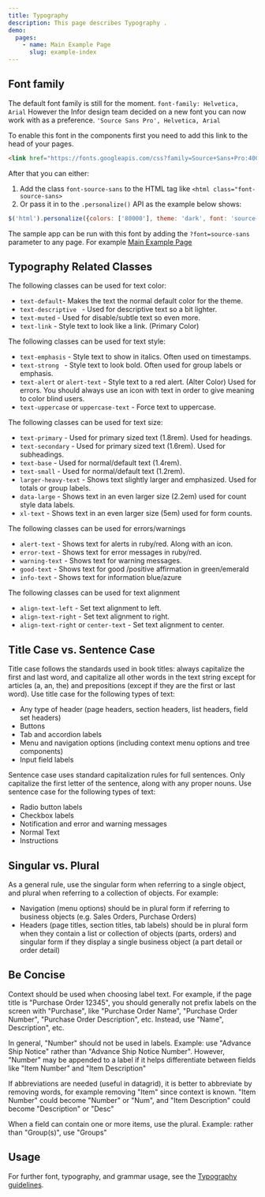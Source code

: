 ```yaml
---
title: Typography
description: This page describes Typography .
demo:
  pages:
    - name: Main Example Page
      slug: example-index
---
```


## Font family

The default font family is still for the moment. `font-family: Helvetica, Arial` However the Infor design
team decided on a new font you can now work with as a preference. `'Source Sans Pro', Helvetica, Arial`

To enable this font in the components first you need to add this link to the head of your pages.

```html
<link href="https://fonts.googleapis.com/css?family=Source+Sans+Pro:400,600" rel="stylesheet"/>
```

After that you can either:

1. Add the class `font-source-sans` to the HTML tag like `<html class="font-source-sans>`
2. Or pass it in to the `.personalize()` API as the example below shows:

```javascript
$('html').personalize({colors: ['80000'], theme: 'dark', font: 'source-sans'});
```

The sample app can be run with this font by adding the `?font=source-sans` parameter to any page. For example
[Main Example Page]( ../components/personalize/example-index.html?font=source-sans)

## Typography Related Classes

The following classes can be used for text color:

* `text-default`- Makes the text the normal default color for the theme.
* `text-descriptive ` - Used for descriptive text so a bit lighter.
* `text-muted` - Used for disable/subtle text so even more.
* `text-link` - Style text to look like a link. (Primary Color)

The following classes can be used for text style:

* `text-emphasis` - Style text to show in italics. Often used on timestamps.
* `text-strong ` - Style text to look bold. Often used for group labels or emphasis.
* `text-alert` or `alert-text` - Style text to a red alert. (Alter Color) Used for errors. You should always use an icon with text in order to give meaning to color blind users.
* `text-uppercase` or `uppercase-text` - Force text to uppercase.

The following classes can be used for text size:

* `text-primary` - Used for primary sized text (1.8rem). Used for headings.
* `text-secondary` - Used for primary sized text (1.6rem). Used for subheadings.
* `text-base` - Used for normal/default text (1.4rem).
* `text-small` - Used for normal/default text (1.2rem).
* `larger-heavy-text` -  Shows text slightly larger and emphasized. Used for totals or group labels.
* `data-large` -  Shows text in an even larger size (2.2em) used for count style data labels.
* `xl-text` -  Shows text in an even larger size (5em) used for form counts.

The following classes can be used for errors/warnings

* `alert-text` - Shows text for alerts in ruby/red. Along with an icon.
* `error-text` -  Shows text for error messages in ruby/red.
* `warning-text` -  Shows text for warning messages.
* `good-text` -  Shows text for good /positive affirmation in green/emerald
* `info-text` -  Shows text for information blue/azure

The following classes can be used for text alignment

* `align-text-left` - Set text alignment to left.
* `align-text-right` -  Set text alignment to right.
* `align-text-right` or `center-text` -  Set text alignment to center.

## Title Case vs. Sentence Case

Title case follows the standards used in book titles: always capitalize the first and last word, and capitalize all other words in the text string except for articles (a, an, the) and prepositions (except if they are the first or last word). Use title case for the following types of text:

- Any type of header (page headers, section headers, list headers, field set headers)
- Buttons
- Tab and accordion labels
- Menu and navigation options (including context menu options and tree components)
- Input field labels

Sentence case uses standard capitalization rules for full sentences. Only capitalize the first letter of the sentence, along with any proper nouns. Use sentence case for the following types of text:

- Radio button labels
- Checkbox labels
- Notification and error and warning messages
- Normal Text
- Instructions

## Singular vs. Plural

As a general rule, use the singular form when referring to a single object, and plural when referring to a collection of objects. For example:

- Navigation (menu options) should be in plural form if referring to business objects (e.g. Sales Orders, Purchase Orders)
- Headers (page titles, section titles, tab labels) should be in plural form when they contain a list or collection of objects (parts, orders) and singular form if they display a single business object (a part detail or order detail)

## Be Concise

Context should be used when choosing label text. For example, if the page title is "Purchase Order 12345", you should generally not prefix labels on the screen with "Purchase", like "Purchase Order Name", "Purchase Order Number", "Purchase Order Description", etc. Instead, use "Name", Description", etc.

In general, "Number" should not be used in labels. Example: use "Advance Ship Notice" rather than "Advance Ship Notice Number". However, "Number" may be appended to a label if it helps differentiate between fields like "Item Number" and "Item Description"

If abbreviations are needed (useful in datagrid), it is better to abbreviate by removing words, for example removing "Item" since context is known. "Item Number" could become "Number" or "Num", and "Item Description" could become "Description" or "Desc"

When a field can contain one or more items, use the plural. Example: rather than "Group(s)", use "Groups"

## Usage

For further font, typography, and grammar usage, see the [Typography guidelines](/guidelines/identity/typography).
